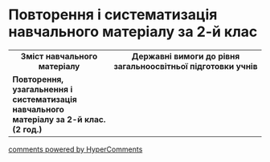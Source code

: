 <div id="hypercomments_widget" class="js-hypercomments-widget invisible"></div>

Повторення і систематизація навчального матеріалу за 2-й клас
=============================================

<table>
  <tr>
    <td width="40%" align="center"><b>Зміст навчального матеріалу<b></td>
    <td width="60%" align="center"><b>Державні вимоги до рівня загальноосвітньої підготовки учнів</b></td>
  </tr>
  <tr>
    <td width="40%" style="vertical-align:top !important;">
    <b>Повторення, узагальнення і систематизація навчального матеріалу за 2-й клас. (2 год.)</b><br>
    </td>
    <td width="60%" style="vertical-align:top !important;">
	</td>
  </tr>
  </table>

<div class="js-hypercomments-container">
<a href="http://hypercomments.com" class="hc-link" title="comments widget">comments powered by HyperComments</a>
</div>